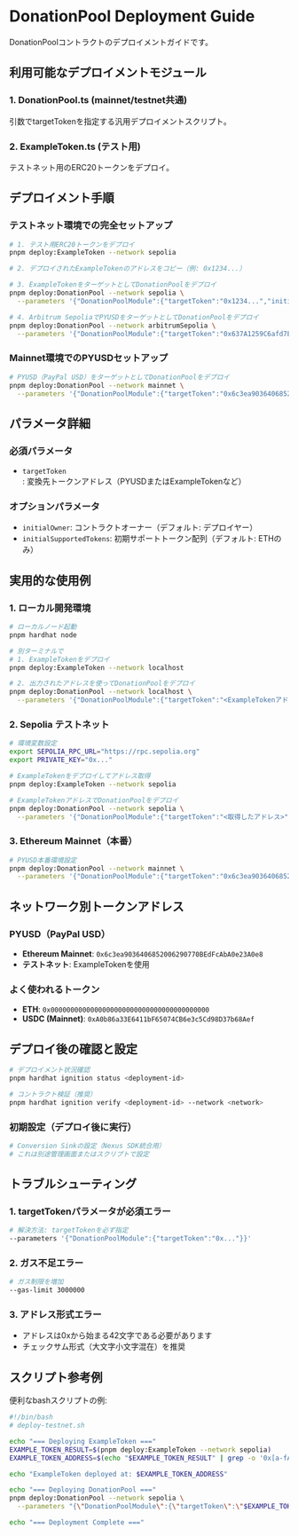 # DonationPool Deployment Guide

DonationPoolコントラクトのデプロイメントガイドです。

## 利用可能なデプロイメントモジュール

### 1. DonationPool.ts (mainnet/testnet共通)
引数でtargetTokenを指定する汎用デプロイメントスクリプト。

### 2. ExampleToken.ts (テスト用)
テストネット用のERC20トークンをデプロイ。

## デプロイメント手順

### テストネット環境での完全セットアップ

```bash
# 1. テスト用ERC20トークンをデプロイ
pnpm deploy:ExampleToken --network sepolia

# 2. デプロイされたExampleTokenのアドレスをコピー（例: 0x1234...）

# 3. ExampleTokenをターゲットとしてDonationPoolをデプロイ
pnpm deploy:DonationPool --network sepolia \
  --parameters '{"DonationPoolModule":{"targetToken":"0x1234...","initialSupportedTokens":["0x0000000000000000000000000000000000000000","0x1234..."]}}'

# 4. Arbitrum SepoliaでPYUSDをターゲットとしてDonationPoolをデプロイ
pnpm deploy:DonationPool --network arbitrumSepolia \
  --parameters '{"DonationPoolModule":{"targetToken":"0x637A1259C6afd7E3AdF63993cA7E58BB438aB1B1","initialSupportedTokens":["0x0000000000000000000000000000000000000000","0x637A1259C6afd7E3AdF63993cA7E58BB438aB1B1", "0x75faf114eafb1BDbe2F0316DF893fd58CE46AA4d"]}}'
```

### Mainnet環境でのPYUSDセットアップ

```bash
# PYUSD（PayPal USD）をターゲットとしてDonationPoolをデプロイ
pnpm deploy:DonationPool --network mainnet \
  --parameters '{"DonationPoolModule":{"targetToken":"0x6c3ea9036406852006290770BEdFcAbA0e23A0e8","initialSupportedTokens":["0x0000000000000000000000000000000000000000","0x6c3ea9036406852006290770BEdFcAbA0e23A0e8"]}}'
```

## パラメータ詳細

### 必須パラメータ
- `targetToken`: 変換先トークンアドレス（PYUSDまたはExampleTokenなど）

### オプションパラメータ
- `initialOwner`: コントラクトオーナー（デフォルト: デプロイヤー）
- `initialSupportedTokens`: 初期サポートトークン配列（デフォルト: ETHのみ）

## 実用的な使用例

### 1. ローカル開発環境

```bash
# ローカルノード起動
pnpm hardhat node

# 別ターミナルで
# 1. ExampleTokenをデプロイ
pnpm deploy:ExampleToken --network localhost

# 2. 出力されたアドレスを使ってDonationPoolをデプロイ
pnpm deploy:DonationPool --network localhost \
  --parameters '{"DonationPoolModule":{"targetToken":"<ExampleTokenアドレス>"}}'
```

### 2. Sepolia テストネット

```bash
# 環境変数設定
export SEPOLIA_RPC_URL="https://rpc.sepolia.org"
export PRIVATE_KEY="0x..."

# ExampleTokenをデプロイしてアドレス取得
pnpm deploy:ExampleToken --network sepolia

# ExampleTokenアドレスでDonationPoolをデプロイ
pnpm deploy:DonationPool --network sepolia \
  --parameters '{"DonationPoolModule":{"targetToken":"<取得したアドレス>","initialSupportedTokens":["0x0000000000000000000000000000000000000000","<取得したアドレス>"]}}'
```

### 3. Ethereum Mainnet（本番）

```bash
# PYUSD本番環境設定
pnpm deploy:DonationPool --network mainnet \
  --parameters '{"DonationPoolModule":{"targetToken":"0x6c3ea9036406852006290770BEdFcAbA0e23A0e8","initialSupportedTokens":["0x0000000000000000000000000000000000000000","0x6c3ea9036406852006290770BEdFcAbA0e23A0e8"]}}'
```

## ネットワーク別トークンアドレス

### PYUSD（PayPal USD）
- **Ethereum Mainnet**: `0x6c3ea9036406852006290770BEdFcAbA0e23A0e8`
- **テストネット**: ExampleTokenを使用

### よく使われるトークン
- **ETH**: `0x0000000000000000000000000000000000000000`
- **USDC (Mainnet)**: `0xA0b86a33E6411bF65074CB6e3c5Cd98D37b68Aef`

## デプロイ後の確認と設定

```bash
# デプロイメント状況確認
pnpm hardhat ignition status <deployment-id>

# コントラクト検証（推奨）
pnpm hardhat ignition verify <deployment-id> --network <network>
```

### 初期設定（デプロイ後に実行）

```bash
# Conversion Sinkの設定（Nexus SDK統合用）
# これは別途管理画面またはスクリプトで設定
```

## トラブルシューティング

### 1. targetTokenパラメータが必須エラー
```bash
# 解決方法: targetTokenを必ず指定
--parameters '{"DonationPoolModule":{"targetToken":"0x..."}}'
```

### 2. ガス不足エラー
```bash
# ガス制限を増加
--gas-limit 3000000
```

### 3. アドレス形式エラー
- アドレスは0xから始まる42文字である必要があります
- チェックサム形式（大文字小文字混在）を推奨

## スクリプト参考例

便利なbashスクリプトの例:

```bash
#!/bin/bash
# deploy-testnet.sh

echo "=== Deploying ExampleToken ==="
EXAMPLE_TOKEN_RESULT=$(pnpm deploy:ExampleToken --network sepolia)
EXAMPLE_TOKEN_ADDRESS=$(echo "$EXAMPLE_TOKEN_RESULT" | grep -o '0x[a-fA-F0-9]\{40\}')

echo "ExampleToken deployed at: $EXAMPLE_TOKEN_ADDRESS"

echo "=== Deploying DonationPool ==="
pnpm deploy:DonationPool --network sepolia \
  --parameters "{\"DonationPoolModule\":{\"targetToken\":\"$EXAMPLE_TOKEN_ADDRESS\",\"initialSupportedTokens\":[\"0x0000000000000000000000000000000000000000\",\"$EXAMPLE_TOKEN_ADDRESS\"]}}"

echo "=== Deployment Complete ==="
```
